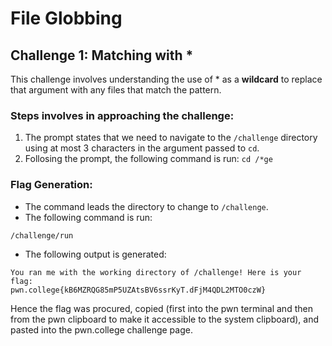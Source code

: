 # File Globbing

## Challenge 1: Matching with *

This challenge involves understanding the use of * as a **wildcard** to replace that argument with any files that match the pattern.

### Steps involves in approaching the challenge:
1. The prompt states that we need to navigate to the ```/challenge``` directory using at most 3 characters in the argument passed to ```cd```.
2. Follosing the prompt, the following command is run:
```cd /*ge```

### Flag Generation:
* The command leads the directory to change to ```/challenge```.
* The following command is run:
```
/challenge/run
```
* The following output is generated:
```
You ran me with the working directory of /challenge! Here is your flag:
pwn.college{kB6MZRQG85mP5UZAtsBV6ssrKyT.dFjM4QDL2MTO0czW}
```
Hence the flag was procured, copied (first into the pwn terminal and then from the pwn clipboard to make it accessible to the system clipboard), and pasted into the pwn.college challenge page.
